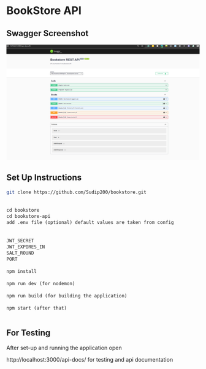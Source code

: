 # BookStore API 

## Swagger Screenshot

![alt text](image.png)

## Set Up Instructions

```bash
git clone https://github.com/Sudip200/bookstore.git
```
```

cd bookstore
cd bookstore-api
add .env file (optional) default values are taken from config


JWT_SECRET 
JWT_EXPIRES_IN 
SALT_ROUND 
PORT 

npm install

npm run dev (for nodemon)

npm run build (for building the application)

npm start (after that)


```

## For Testing

After set-up and running the application open 

http://localhost:3000/api-docs/ for testing and api documentation
